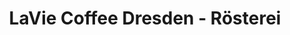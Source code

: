 ---
title: "LaVie Coffee Dresden - Rösterei"
url: /dresden/lavie-coffee-dresden-roesterei/
shop: Kaffee
---